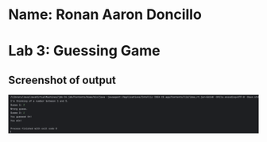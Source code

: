 # Name: Ronan Aaron Doncillo
# Lab 3: Guessing Game
## Screenshot of output
![Lab 3 output proof](https://github.com/aarondoncillo-gcash/FECP-Java-Session1-GuessingGame/blob/main/lab%203%20output.png "Lab 3 output proof")

